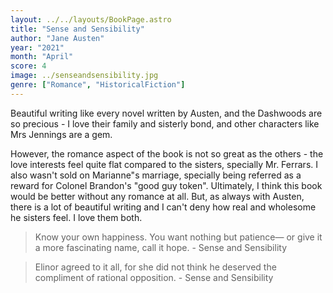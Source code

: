 ```yaml
---
layout: ../../layouts/BookPage.astro
title: "Sense and Sensibility"
author: "Jane Austen"
year: "2021"
month: "April"
score: 4
image: ../senseandsensibility.jpg
genre: ["Romance", "HistoricalFiction"]
---
```

Beautiful writing like every novel written by Austen, and the Dashwoods are so precious - I love their family and sisterly bond, and other characters like Mrs Jennings are a gem. 

However, the romance aspect of the book is not so great as the others - the love interests feel quite flat compared to the sisters, specially Mr. Ferrars. I also wasn't sold on Marianne"s marriage, specially being referred as a reward for Colonel Brandon's "good guy token". Ultimately, I think this book would be better without any romance at all. But, as always with Austen, there is a lot of beautiful writing and I can't deny how real and wholesome he sisters feel. I love them both.

> Know your own happiness. You want nothing but patience— or give it a more fascinating name, call it hope. - Sense and Sensibility

> Elinor agreed to it all, for she did not think he deserved the compliment of rational opposition. - Sense and Sensibility